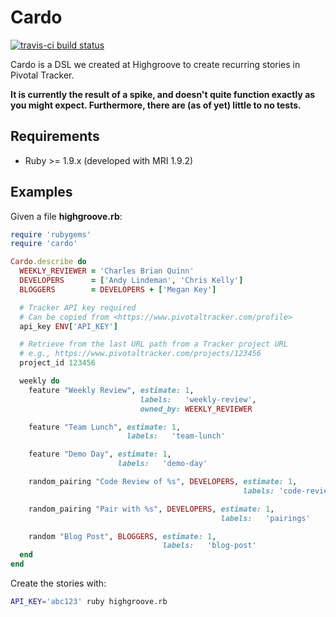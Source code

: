 Cardo
=====

[![travis-ci build status](https://secure.travis-ci.org/highgroove/cardo.png)](http://travis-ci.org/highgroove/cardo)

Cardo is a DSL we created at Highgroove to create recurring stories in
Pivotal Tracker.

**It is currently the result of a spike, and doesn't quite function
exactly as you might expect. Furthermore, there are (as of yet) little
to no tests.**

Requirements
------------

* Ruby >= 1.9.x (developed with MRI 1.9.2)

Examples
--------

Given a file **highgroove.rb**:

```ruby
require 'rubygems'
require 'cardo'

Cardo.describe do
  WEEKLY_REVIEWER = 'Charles Brian Quinn'
  DEVELOPERS      = ['Andy Lindeman', 'Chris Kelly']
  BLOGGERS        = DEVELOPERS + ['Megan Key']

  # Tracker API key required
  # Can be copied from <https://www.pivotaltracker.com/profile>
  api_key ENV['API_KEY']

  # Retrieve from the last URL path from a Tracker project URL
  # e.g., https://www.pivotaltracker.com/projects/123456
  project_id 123456

  weekly do
    feature "Weekly Review", estimate: 1,
                             labels:   'weekly-review',
                             owned_by: WEEKLY_REVIEWER

    feature "Team Lunch", estimate: 1,
                          labels:   'team-lunch'

    feature "Demo Day", estimate: 1,
                        labels:   'demo-day'

    random_pairing "Code Review of %s", DEVELOPERS, estimate: 1,
                                                    labels: 'code-review'

    random_pairing "Pair with %s", DEVELOPERS, estimate: 1,
                                               labels:   'pairings'

    random "Blog Post", BLOGGERS, estimate: 1,
                                  labels:   'blog-post'
  end
end
```

Create the stories with:

```bash
API_KEY='abc123' ruby highgroove.rb
```

